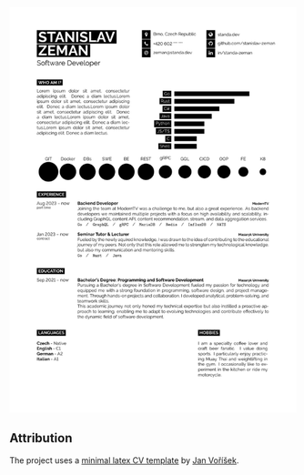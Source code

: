 ![CV](cv.png)

## Attribution

The project uses a [minimal latex CV template](https://github.com/janvorisek/minimal-latex-cv?tab=readme-ov-file) by [Jan Voříšek](https://github.com/janvorisek).
